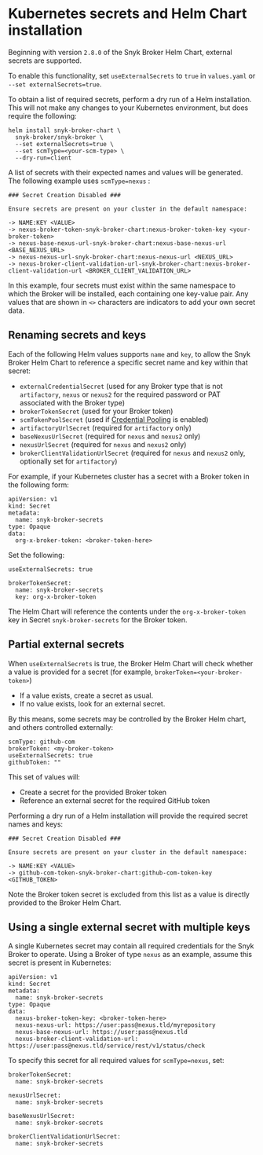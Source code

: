 # Kubernetes secrets and Helm Chart installation

Beginning with version `2.8.0` of the Snyk Broker Helm Chart, external secrets are supported.&#x20;

To enable this functionality, set `useExternalSecrets` to `true` in `values.yaml` or  `--set externalSecrets=true`.&#x20;

To obtain a list of required secrets, perform a dry run of a Helm installation. This will not make any changes to your Kubernetes environment, but does require the following:

```
helm install snyk-broker-chart \
  snyk-broker/snyk-broker \
  --set externalSecrets=true \
  --set scmType=<your-scm-type> \
  --dry-run=client
```

A list of secrets with their expected names and values will be generated. The following example uses `scmType=nexus` :

```
### Secret Creation Disabled ###

Ensure secrets are present on your cluster in the default namespace:

-> NAME:KEY <VALUE>
-> nexus-broker-token-snyk-broker-chart:nexus-broker-token-key <your-broker-token>
-> nexus-base-nexus-url-snyk-broker-chart:nexus-base-nexus-url <BASE_NEXUS_URL>
-> nexus-nexus-url-snyk-broker-chart:nexus-nexus-url <NEXUS_URL>
-> nexus-broker-client-validation-url-snyk-broker-chart:nexus-broker-client-validation-url <BROKER_CLIENT_VALIDATION_URL>
```

In this example, four secrets must exist within the same namespace to which the Broker will be installed, each containing one key-value pair. Any values that are shown in `<>` characters are indicators to add your own secret data.

## Renaming secrets and keys

Each of the following Helm values supports `name` and `key`, to allow the Snyk Broker Helm Chart to reference a specific secret name and key within that secret:

* `externalCredentialSecret` (used for any Broker type that is not `artifactory`, `nexus` or `nexus2` for the required password or PAT associated with the Broker type)
* `brokerTokenSecret` (used for your Broker token)
* `scmTokenPoolSecret` (used if [Credential Pooling](../advanced-configuration-for-snyk-broker-docker-installation/credential-pooling-with-docker-and-helm.md) is enabled)
* `artifactoryUrlSecret` (required for `artifactory` only)
* `baseNexusUrlSecret` (required for `nexus` and `nexus2` only)
* `nexusUrlSecret` (required for `nexus` and `nexus2` only)
* `brokerClientValidationUrlSecret` (required for `nexus` and `nexus2` only, optionally set for `artifactory`)

For example, if your Kubernetes cluster has a secret with a Broker token in the following form:

```
apiVersion: v1
kind: Secret
metadata:
  name: snyk-broker-secrets
type: Opaque
data:
  org-x-broker-token: <broker-token-here>
```

Set the following:

```
useExternalSecrets: true

brokerTokenSecret:
  name: snyk-broker-secrets
  key: org-x-broker-token
```

The Helm Chart will reference the contents under the `org-x-broker-token` key in Secret `snyk-broker-secrets` for the Broker token.

## Partial external secrets

When `useExternalSecrets` is true, the Broker Helm Chart will check whether a value is provided for a secret (for example, `brokerToken=<your-broker-token>`)

* If a value exists, create a secret as usual.
* If no value exists, look for an external secret.

By this means, some secrets may be controlled by the Broker Helm chart, and others controlled externally:

```
scmType: github-com
brokerToken: <my-broker-token>
useExternalSecrets: true
githubToken: ""
```

This set of values will:

* Create a secret for the provided Broker token
* Reference an external secret for the required GitHub token

Performing a dry run of a Helm installation will provide the required secret names and keys:

```
### Secret Creation Disabled ###

Ensure secrets are present on your cluster in the default namespace:

-> NAME:KEY <VALUE>
-> github-com-token-snyk-broker-chart:github-com-token-key <GITHUB_TOKEN>
```

Note the Broker token secret is excluded from this list as a value is directly provided to the Broker Helm Chart.

## Using a single external secret with multiple keys

A single Kubernetes secret may contain all required credentials for the Snyk Broker to operate. Using a Broker of type `nexus` as an example, assume this secret is present in Kubernetes:

```
apiVersion: v1
kind: Secret
metadata:
  name: snyk-broker-secrets
type: Opaque
data:
  nexus-broker-token-key: <broker-token-here>
  nexus-nexus-url: https://user:pass@nexus.tld/myrepository
  nexus-base-nexus-url: https://user:pass@nexus.tld
  nexus-broker-client-validation-url: https://user:pass@nexus.tld/service/rest/v1/status/check
```

To specify this secret for all required values for `scmType=nexus`, set:

```
brokerTokenSecret:
  name: snyk-broker-secrets
  
nexusUrlSecret:
  name: snyk-broker-secrets
  
baseNexusUrlSecret:
  name: snyk-broker-secrets
    
brokerClientValidationUrlSecret:
  name: snyk-broker-secrets
```
